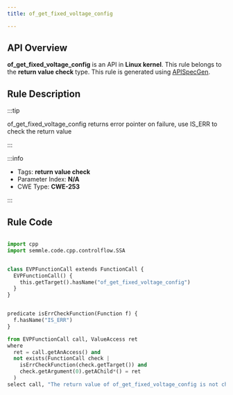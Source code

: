 ```yaml
---
title: of_get_fixed_voltage_config

---
```



## API Overview
**of_get_fixed_voltage_config** is an API in **Linux kernel**. This rule belongs to the **return value check** type. This rule is generated using [APISpecGen](../../tools/APISpecGen).
## Rule Description

:::tip

of_get_fixed_voltage_config returns error pointer on failure, use IS_ERR to check the return value

:::

:::info

- Tags: **return value check**
- Parameter Index: **N/A**
- CWE Type: **CWE-253**

:::

## Rule Code
```python

import cpp
import semmle.code.cpp.controlflow.SSA


class EVPFunctionCall extends FunctionCall {
  EVPFunctionCall() {
    this.getTarget().hasName("of_get_fixed_voltage_config")
  }
}


predicate isErrCheckFunction(Function f) {
  f.hasName("IS_ERR") 
}

from EVPFunctionCall call, ValueAccess ret
where
  ret = call.getAnAccess() and
  not exists(FunctionCall check |
    isErrCheckFunction(check.getTarget()) and
    check.getArgument(0).getAChild*() = ret
  )
select call, "The return value of of_get_fixed_voltage_config is not checked with IS_ERR."
    
```